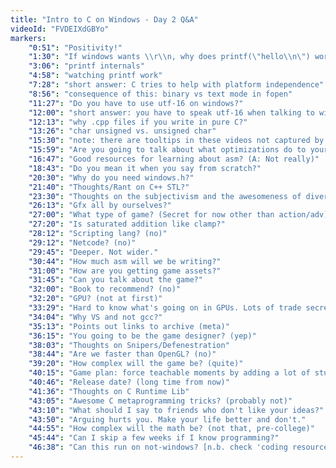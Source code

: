 ```yaml
---
title: "Intro to C on Windows - Day 2 Q&A"
videoId: "FVDEIXdGBYo"
markers:
    "0:51": "Positivity!"
    "1:30": "If windows wants \\r\\n, why does printf(\"hello\\n\") work fine?"
    "3:06": "printf internals"
    "4:58": "watching printf work"
    "7:28": "short answer: C tries to help with platform independence"
    "8:56": "consequence of this: binary vs text mode in fopen"
    "11:27": "Do you have to use utf-16 on windows?"
    "12:00": "short answer: you have to speak utf-16 when talking to windows"
    "12:13": "why .cpp files if you write in pure C?"
    "13:26": "char unsigned vs. unsigned char"
    "15:30": "note: there are tooltips in these videos not captured by OBS"
    "15:59": "Are you going to talk about what optimizations do to your asm?"
    "16:47": "Good resources for learning about asm? (A: Not really)"
    "18:43": "Do you mean it when you say from scratch?"
    "20:30": "Why do you need windows.h?"
    "21:40": "Thoughts/Rant on C++ STL?"
    "23:30": "Thoughts on the subjectivism and the awesomeness of diversity"
    "26:13": "Gfx all by ourselves?"
    "27:00": "What type of game? (Secret for now other than action/adv)"
    "27:20": "Is saturated addition like clamp?"
    "28:12": "Scripting lang? (no)"
    "29:12": "Netcode? (no)"
    "29:45": "Deeper. Not wider."
    "30:44": "How much asm will we be writing?"
    "31:00": "How are you getting game assets?"
    "31:45": "Can you talk about the game?"
    "32:00": "Book to recommend? (no)"
    "32:20": "GPU? (not at first)"
    "33:29": "Hard to know what's going on in GPUs. Lots of trade secrets"
    "34:04": "Why VS and not gcc?"
    "35:13": "Points out links to archive (meta)"
    "36:15": "You going to be the game designer? (yep)"
    "38:03": "Thoughts on Snipers/Defenestration"
    "38:44": "Are we faster than OpenGL? (no)"
    "39:20": "How complex will the game be? (quite)"
    "40:15": "Game plan: force teachable moments by adding a lot of stuff"
    "40:46": "Release date? (long time from now)"
    "41:36": "Thoughts on C Runtime Lib"
    "43:05": "Awesome C metaprogramming tricks? (probably not)"
    "43:10": "What should I say to friends who don't like your ideas?"
    "43:50": "Arguing hurts you. Make your life better and don't."
    "44:55": "How complex will the math be? (not that, pre-college)"
    "45:44": "Can I skip a few weeks if I know programming?"
    "46:38": "Can this run on not-windows? [n.b. check 'coding resources' in above menu]"
---
```

